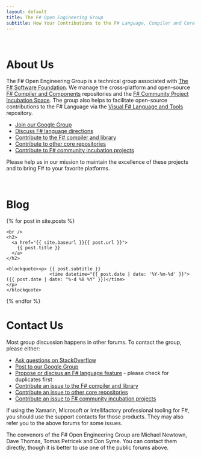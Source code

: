 ```yaml
---
layout: default
title: The F# Open Engineering Group
subtitle: How Your Contributions to the F# Language, Compiler and Core Library Are Delivered Cross-Platform
---
```


<br />

About Us
========

The F# Open Engineering Group is a technical group associated with
[The F# Software Foundation](http://fsharp.org).
We manage the cross-platform and open-source [F# Compiler and Components](https://github.com/fsharp) repositories 
and the [F# Community Project Incubation Space](https://github.com/fsprojects).
The group also helps to facilitate open-source contributions to the F#
Language via the [Visual F# Language and Tools](https://visualfsharp.codeplex.com/) repository.

* [Join our Google Group](http://groups.google.com/group/fsharp-opensource)
* [Discuss F# language directions](http://fslang.uservoice.com)
* [Contribute to the F# compiler and library](http://fsharp.github.io/blog/2014/fsharp-contributions.html)
* [Contribute to other core repositories](http://github.com/fsharp)
* [Contribute to F# community incubation projects](http://github.com/fsprojects)

Please help us in our mission to maintain the excellence of these projects and
to bring F# to your favorite platforms.


<a id="bloglist" > &nbsp; </a>
<br />

Blog
====


<div>
{% for post in site.posts %}

    <br />
    <h2>
      <a href="{{ site.baseurl }}{{ post.url }}">
        {{ post.title }} 
      </a> 
    </h2>

    <blockquote><p> {{ post.subtitle }} 
                    <time datetime="{{ post.date | date: '%Y-%m-%d' }}">({{ post.date | date: "%-d %B %Y" }})</time>                        </p>
    </blockquote>

{% endfor %}

</div>

Contact Us
==========

Most group discussion happens in other forums. To contact the group, please either:

* [Ask questions on StackOverflow](http://stackoverflow.com/tags/f%23/info)
* [Post to our Google Group](http://groups.google.com/group/fsharp-opensource)
* [Propose or discsus an F# language feature](http://fslang.uservoice.com) - please check for duplicates first
* [Contribute an issue to the F# compiler and library](http://fsharp.github.io/blog/2014/fsharp-contributions.html)
* [Contribute an issue to other core repositories](http://github.com/fsharp)
* [Contribute an issue to F# community incubation projects](http://github.com/fsprojects)

If using the Xamarin, Microsoft or Intellifactory professional tooling for F#, you should use
the support contacts for those products.  They may also refer you to the above forums for some issues.

The convenors of the F# Open Engineering Group are Michael Newtown, Dave Thomas, Tomas Petricek and Don Syme.
You can contact them directly, though it is better to use one of the public forums above.
